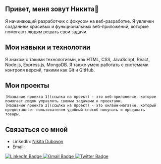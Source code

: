 
## Привет, меня зовут Никита👋

Я начинающий разработчик с фокусом на веб-разработке. Я увлечен созданием красивых и функциональных веб-приложений, которые помогают людям решать свои задачи.

## Мои навыки и технологии
Я знаком с такими технологиями, как HTML, CSS, JavaScript, React, Node.js, Express.js, MongoDB. Я также умею работать с системами контроля версий, такими как Git и GitHub.

## Мои проекты

    [Название проекта 1](ссылка на проект) - это веб-приложение, которое помогает людям управлять своими задачами и проектами.
    [Название проекта 2](ссылка на проект) - это онлайн-магазин, который предоставляет пользователям удобный способ покупать и продавать товары.



## Связаться со мной

- LinkedIn: [Nikita Dubovoy](https://linkedin.com/in/nikita-dubovoy)
- Email: 
<div id="badges">
  <a href="https://linkedin.com/in/nikita-dubovoy">
    <img src="https://img.shields.io/badge/LinkedIn-blue?style=for-the-badge&logo=linkedin&logoColor=white" alt="LinkedIn Badge"/>
  </a>
  <a href="nickduba7@gmail.com">
    <img src="https://img.shields.io/badge/gmail-red?style=for-the-badge&logo=youtube&logoColor=white" alt="Gmail Badge"/>
  </a>
  <a href="your-twitter-URL">
    <img src="https://img.shields.io/badge/Twitter-blue?style=for-the-badge&logo=twitter&logoColor=white" alt="Twitter Badge"/>
  </a>
</div>

